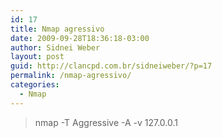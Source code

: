 ```yaml
---
id: 17
title: Nmap agressivo
date: 2009-09-28T18:36:18-03:00
author: Sidnei Weber
layout: post
guid: http://clancpd.com.br/sidneiweber/?p=17
permalink: /nmap-agressivo/
categories:
  - Nmap
---
```

> nmap -T Aggressive -A -v 127.0.0.1